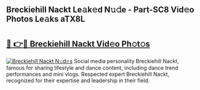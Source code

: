 ## Breckiehill Nackt Le𝚊k𝚎d N𝚞𝚍e - Part-SC8 Vid𝚎o Photos Le𝚊ks aTX8L

# <h2><a href="http://fb08ng4.evod.top/?m=Breckiehill+Nackt">🔗 👉🔴 Breckiehill Nackt Vid𝚎o Ph𝚘t𝚘s</a></h2>

[![Breckiehill Nackt N𝚞d𝚎s](https://i.imgur.com/8V9OHl7.gif)](http://fb08ng4.evod.top/?m=Breckiehill+Nackt)
Social media personality Breckiehill Nackt, famous for sharing lifestyle and dance content, including dance trend performances and mini vlogs. Respected expert Breckiehill Nackt, recognized for their expertise and leadership in their field. 
